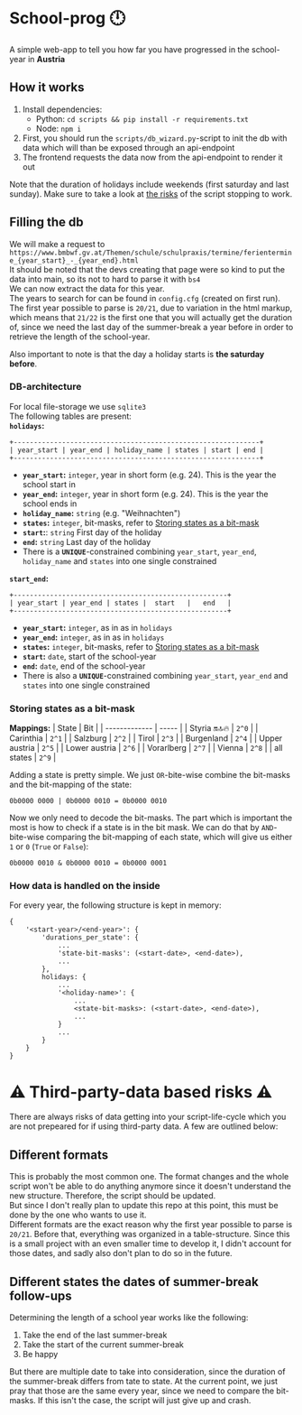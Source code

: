 # School-prog 🕛
A simple web-app to tell you how far you have progressed in the school-year in **Austria**

## How it works
1. Install dependencies:
    - Python: `cd scripts && pip install -r requirements.txt`
    - Node: `npm i`
2. First, you should run the `scripts/db_wizard.py`-script to init the db with data which will than be exposed through an api-endpoint
3. The frontend requests the data now from the api-endpoint to render it out

Note that the duration of holidays include weekends (first saturday and last sunday).
Make sure to take a look at [the risks](#⚠️-third-party-data-based-risks-⚠️) of the script stopping to work. 

## Filling the db
We will make a request to `https://www.bmbwf.gv.at/Themen/schule/schulpraxis/termine/ferientermine_{year_start}_-_{year_end}.html`  
It should be noted that the devs creating that page were so kind to put the data into main, so its not to hard to parse it with `bs4`  
We can now extract the data for this year.  
The years to search for can be found in `config.cfg` (created on first run).
The first year possible to parse is `20/21`, due to variation in the html markup, which means that `21/22` is the first one that you will actually get the duration of, since we need the last day of the summer-break a year before in order to retrieve the length of the school-year.
  
Also important to note is that the day a holiday starts is **the saturday before**.

### DB-architecture
For local file-storage we use `sqlite3`  
The following tables are present:  
**`holidays`:**
```
+-------------------------------------------------------------+
| year_start | year_end | holiday_name | states | start | end |
+-------------------------------------------------------------+
```
- **`year_start`:** `integer`, year in short form (e.g. 24). This is the year the school start in
- **`year_end`:** `integer`, year in short form (e.g. 24). This is the year the school ends in
- **`holiday_name`:** `string` (e.g. "Weihnachten")
- **`states`:** `integer`, bit-masks, refer to [Storing states as a bit-mask](#storing-states-as-a-bit-mask)
- **`start`:**: `string` First day of the holiday
- **`end`:** `string` Last day of the holiday
- There is a **`UNIQUE`**-constrained combining `year_start`, `year_end`, `holiday_name` and `states` into one single constrained

**`start_end`:**
```
+-----------------------------------------------------+
| year_start | year_end | states |  start   |   end   |
+-----------------------------------------------------+
```
- **`year_start`:** `integer`, as in as in `holidays`
- **`year_end`:** `integer`, as in as in `holidays`
- **`states`:** `integer`, bit-masks, refer to [Storing states as a bit-mask](#storing-states-as-a-bit-mask)
- **`start`:** `date`, start of the school-year
- **`end`:** `date`, end of the school-year
- There is also a **`UNIQUE`**-constrained combining `year_start`, `year_end` and `states` into one single constrained

### Storing states as a bit-mask
**Mappings:**
| State         | Bit   |
| ------------- | ----- |
| Styria 🔛🔝🔥    | `2^0` |
| Carinthia     | `2^1` |
| Salzburg      | `2^2` |
| Tirol         | `2^3` |
| Burgenland    | `2^4` |
| Upper austria | `2^5` |
| Lower austria | `2^6` |
| Vorarlberg    | `2^7` |
| Vienna        | `2^8` |
| all states    | `2^9` |

Adding a state is pretty simple.
We just `OR`-bite-wise combine the bit-masks and the bit-mapping of the state:
```
0b0000 0000 | 0b0000 0010 = 0b0000 0010
```

Now we only need to decode the bit-masks. The part which is important the most is how to check if a state is in the bit mask. We can do that by `AND`-bite-wise comparing the bit-mapping of each state, which will give us either `1` or `0` (`True` or `False`):
```
0b0000 0010 & 0b0000 0010 = 0b0000 0001
```

### How data is handled on the inside
For every year, the following structure is kept in memory:
```
{
    '<start-year>/<end-year>': {
        'durations_per_state': {
            ...
            'state-bit-masks': (<start-date>, <end-date>),
            ...
        },
        holidays: {
            ...
            '<holiday-name>': {
                ...
                <state-bit-masks>: (<start-date>, <end-date>),
                ...
            }
            ...
        }
    }
}
```

# ⚠️ Third-party-data based risks ⚠️
There are always risks of data getting into your script-life-cycle which you are not prepeared for if using third-party data. A few are outlined below:
## Different formats
This is probably the most common one. The format changes and the whole script won't be able to do anything anymore since it doesn't understand the new structure. 
Therefore, the script should be updated.  
But since I don't really plan to update this repo at this point, this must be done by the one who wants to use it.  
Different formats are the exact reason why the first year possible to parse is `20/21`. Before that, everything was organized in a table-structure. Since this is a small
project with an even smaller time to develop it, I didn't account for those dates, and sadly also don't plan to do so in the future.

## Different states the dates of summer-break follow-ups
Determining the length of a school year works like the following:
1. Take the end of the last summer-break
2. Take the start of the current summer-break
3. Be happy

But there are multiple date to take into consideration, since the duration of the summer-break differs from tate to state. At the current point, we just pray that those are the same every year, since we need to compare the bit-masks. If this isn't the case, the script will just give up and crash.
